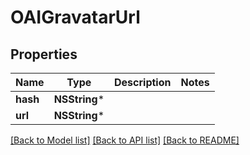 # OAIGravatarUrl

## Properties
Name | Type | Description | Notes
------------ | ------------- | ------------- | -------------
**hash** | **NSString*** |  | 
**url** | **NSString*** |  | 

[[Back to Model list]](../README#documentation-for-models) [[Back to API list]](../README#documentation-for-api-endpoints) [[Back to README]](../README)



